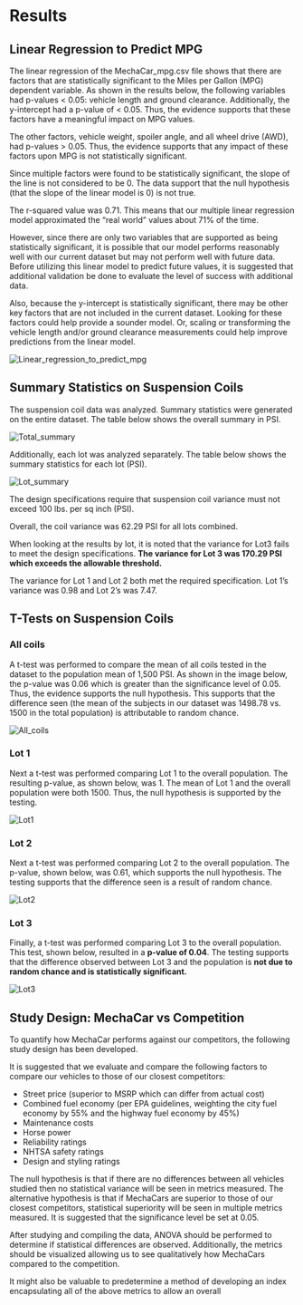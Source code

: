 # Results

## Linear Regression to Predict MPG

The linear regression of the MechaCar_mpg.csv file shows that there are factors that are statistically significant to the Miles per Gallon (MPG) dependent variable.  As shown in the results below, the following variables had p-values < 0.05:  vehicle length and ground clearance.  Additionally, the y-intercept had a p-value of < 0.05.  Thus, the evidence supports that these factors have a meaningful impact on MPG values.

The other factors, vehicle weight, spoiler angle, and all wheel drive (AWD), had p-values > 0.05.  Thus, the evidence supports that any impact of these factors upon MPG is not statistically significant.

Since multiple factors were found to be statistically significant, the slope of the line is not considered to be 0.  The data support that the null hypothesis (that the slope of the linear model is 0) is not true.

The r-squared value was 0.71.  This means that our multiple linear regression model approximated the “real world” values about 71% of the time.  

However, since there are only two variables that are supported as being statistically significant, it is possible that our model performs reasonably well with our current dataset but may not perform well with future data.  Before utilizing this linear model to predict future values, it is suggested that additional validation be done to evaluate the level of success with additional data. 

Also, because the y-intercept is statistically significant, there may be other key factors that are not included in the current dataset.  Looking for these factors could help provide a sounder model.  Or, scaling or transforming the vehicle length and/or ground clearance measurements could help improve predictions from the linear model.

![Linear_regression_to_predict_mpg](https://user-images.githubusercontent.com/82730954/128612766-967e5205-0411-4128-bfe6-2c4bac0cbcbf.PNG)

## Summary Statistics on Suspension Coils

The suspension coil data was analyzed.  Summary statistics were generated on the entire dataset.  The table below shows the overall summary in PSI.

![Total_summary](https://user-images.githubusercontent.com/82730954/128612774-7fef9ef0-7569-41cd-ba7e-2fa3c69f50a7.PNG)

Additionally, each lot was analyzed separately.  The table below shows the summary statistics for each lot (PSI).

![Lot_summary](https://user-images.githubusercontent.com/82730954/128612779-8bc53148-1cbb-4cd2-9843-e60ecd3385db.PNG)

The design specifications require that suspension coil variance must not exceed 100 lbs. per sq inch (PSI).  

Overall, the coil variance was 62.29 PSI for all lots combined.

When looking at the results by lot, it is noted that the variance for Lot3 fails to meet the design specifications.  **The variance for Lot 3 was 170.29 PSI which exceeds the allowable threshold.**

The variance for Lot 1 and Lot 2 both met the required specification.  Lot 1’s variance was 0.98 and Lot 2’s was 7.47.

## T-Tests on Suspension Coils


### All coils

A t-test was performed to compare the mean of all coils tested in the dataset to the population mean of 1,500 PSI.  As shown in the image below, the p-value was 0.06 which is greater than the significance level of 0.05.  Thus, the evidence supports the null hypothesis.  This supports that the difference seen (the mean of the subjects in our dataset was 1498.78 vs. 1500 in the total population) is attributable to random chance.

![All_coils](https://user-images.githubusercontent.com/82730954/128612792-d17d90f4-7f04-4c5e-89b0-ed49adecba01.PNG)

### Lot 1

Next a t-test was performed comparing Lot 1 to the overall population.  The resulting p-value, as shown below, was 1.  The mean of Lot 1 and the overall population were both 1500.  Thus, the null hypothesis is supported by the testing.

![Lot1](https://user-images.githubusercontent.com/82730954/128612799-dfb85a8e-a449-4625-820e-f58c7def3f15.PNG)

### Lot 2

Next a t-test was performed comparing Lot 2 to the overall population.  The p-value, shown below, was 0.61, which supports the null hypothesis.  The testing supports that the difference seen is a result of random chance.

![Lot2](https://user-images.githubusercontent.com/82730954/128612807-df5effba-b175-4ff0-8769-e4ef5ca86dc7.PNG)

### Lot 3

Finally, a t-test was performed comparing Lot 3 to the overall population.  This test, shown below, resulted in a **p-value of 0.04**.  The testing supports that the difference observed between Lot 3 and the population is **not due to random chance and is statistically significant.**  

![Lot3](https://user-images.githubusercontent.com/82730954/128612816-674c17a7-82b4-4361-8802-7b189ecf4752.PNG)

## Study Design:  MechaCar vs Competition

To quantify how MechaCar performs against our competitors, the following study design has been developed.

It is suggested that we evaluate and compare the following factors to compare our vehicles to those of our closest competitors:
* Street price (superior to MSRP which can differ from actual cost)
* Combined fuel economy (per EPA guidelines, weighting the city fuel economy by 55% and the highway fuel economy by 45%)
* Maintenance costs
* Horse power
* Reliability ratings
* NHTSA safety ratings
* Design and styling ratings

The null hypothesis is that if there are no differences between all vehicles studied then no statistical variance will be seen in metrics measured.  The alternative hypothesis is that if MechaCars are superior to those of our closest competitors, statistical superiority will be seen in multiple metrics measured.  It is suggested that the significance level be set at 0.05.

After studying and compiling the data, ANOVA should be performed to determine if statistical differences are observed. Additionally, the metrics should be visualized allowing us to see qualitatively how MechaCars compared to the competition.

It might also be valuable to predetermine a method of developing an index encapsulating all of the above metrics to allow an overall 
